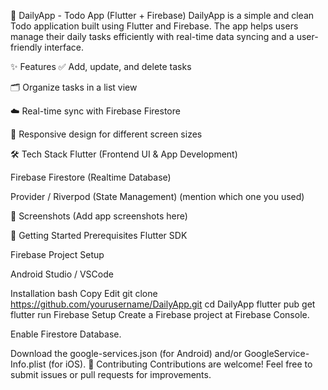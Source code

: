 📅 DailyApp - Todo App (Flutter + Firebase)
DailyApp is a simple and clean Todo application built using Flutter and Firebase. The app helps users manage their daily tasks efficiently with real-time data syncing and a user-friendly interface.

✨ Features
✅ Add, update, and delete tasks

🗂️ Organize tasks in a list view

☁️ Real-time sync with Firebase Firestore

📱 Responsive design for different screen sizes

🛠️ Tech Stack
Flutter (Frontend UI & App Development)

Firebase Firestore (Realtime Database)

Provider / Riverpod (State Management) (mention which one you used)

📸 Screenshots
(Add app screenshots here)

🚀 Getting Started
Prerequisites
Flutter SDK

Firebase Project Setup

Android Studio / VSCode

Installation
bash
Copy
Edit
git clone https://github.com/yourusername/DailyApp.git
cd DailyApp
flutter pub get
flutter run
Firebase Setup
Create a Firebase project at Firebase Console.

Enable Firestore Database.

Download the google-services.json (for Android) and/or GoogleService-Info.plist (for iOS).
🤝 Contributing
Contributions are welcome! Feel free to submit issues or pull requests for improvements.
